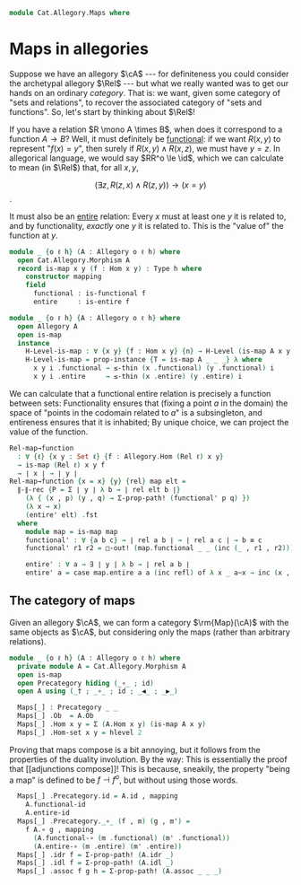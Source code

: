 <!--
```agda
open import Cat.Allegory.Base
open import Cat.Prelude

import Cat.Allegory.Morphism
```
-->

```agda
module Cat.Allegory.Maps where
```

# Maps in allegories

Suppose we have an allegory $\cA$ --- for definiteness you could
consider the archetypal allegory $\Rel$ --- but what we really wanted
was to get our hands on an ordinary _category_. That is: we want, given
some category of "sets and relations", to recover the associated
category of "sets and functions". So, let's start by thinking about $\Rel$!

If you have a relation $R \mono A \times B$, when does it correspond to
a function $A \to B$? Well, it must definitely be [functional]: if we
want $R(x, y)$ to represent "$f(x) = y$", then surely if $R(x, y) \land
R(x, z)$, we must have $y = z$. In allegorical language, we would say
$RR^o \le \id$, which we can calculate to mean (in $\Rel$) that, for
all $x, y$,

[functional]: Cat.Allegory.Morphism.html#functional-morphisms

$$
(\exists z, R(z, x) \land R(z, y)) \to (x = y)
$$.

It must also be an [entire] relation: Every $x$ must at least one $y$ it
is related to, and by functionality, _exactly_ one $y$ it is related to.
This is the "value of" the function at $y$.

[entire]: Cat.Allegory.Morphism.html#entire-morphisms

```agda
module _ {o ℓ h} (A : Allegory o ℓ h) where
  open Cat.Allegory.Morphism A
  record is-map x y (f : Hom x y) : Type h where
    constructor mapping
    field
      functional : is-functional f
      entire     : is-entire f

module _ {o ℓ h} {A : Allegory o ℓ h} where
  open Allegory A
  open is-map
  instance
    H-Level-is-map : ∀ {x y} {f : Hom x y} {n} → H-Level (is-map A x y f) (suc n)
    H-Level-is-map = prop-instance {T = is-map A _ _ _} λ where
      x y i .functional → ≤-thin (x .functional) (y .functional) i
      x y i .entire     → ≤-thin (x .entire) (y .entire) i
```

We can calculate that a functional entire relation is precisely a
function between sets: Functionality ensures that (fixing a point $a$ in
the domain) the space of "points in the codomain related to $a$" is a
subsingleton, and entireness ensures that it is inhabited; By unique
choice, we can project the value of the function.

```agda
Rel-map→function
  : ∀ {ℓ} {x y : Set ℓ} {f : Allegory.Hom (Rel ℓ) x y}
  → is-map (Rel ℓ) x y f
  → ∣ x ∣ → ∣ y ∣
Rel-map→function {x = x} {y} {rel} map elt =
  ∥-∥-rec {P = Σ ∣ y ∣ λ b → ∣ rel elt b ∣}
    (λ { (x , p) (y , q) → Σ-prop-path! (functional' p q) })
    (λ x → x)
    (entire' elt) .fst
  where
    module map = is-map map
    functional' : ∀ {a b c} → ∣ rel a b ∣ → ∣ rel a c ∣ → b ≡ c
    functional' r1 r2 = □-out! (map.functional _ _ (inc (_ , r1 , r2)))

    entire' : ∀ a → ∃ ∣ y ∣ λ b → ∣ rel a b ∣
    entire' a = case map.entire a a (inc refl) of λ x _ a~x → inc (x , a~x)
```

## The category of maps

Given an allegory $\cA$, we can form a category $\rm{Map}(\cA)$ with the
same objects as $\cA$, but considering only the maps (rather than
arbitrary relations).

```agda
module _ {o ℓ h} (A : Allegory o ℓ h) where
  private module A = Cat.Allegory.Morphism A
  open is-map
  open Precategory hiding (_∘_ ; id)
  open A using (_† ; _∘_ ; id ; _◀_ ; _▶_)

  Maps[_] : Precategory _ _
  Maps[_] .Ob  = A.Ob
  Maps[_] .Hom x y = Σ (A.Hom x y) (is-map A x y)
  Maps[_] .Hom-set x y = hlevel 2
```

Proving that maps compose is a bit annoying, but it follows from the
properties of the duality involution. By the way: This is essentially
the proof that [[adjunctions compose]]! This is because, sneakily, the
property "being a map" is defined to be $f \dashv f^o$, but without
using those words.

```agda
  Maps[_] .Precategory.id = A.id , mapping
    A.functional-id
    A.entire-id
  Maps[_] .Precategory._∘_ (f , m) (g , m') =
    f A.∘ g , mapping
      (A.functional-∘ (m .functional) (m' .functional))
      (A.entire-∘ (m .entire) (m' .entire))
  Maps[_] .idr f = Σ-prop-path! (A.idr _)
  Maps[_] .idl f = Σ-prop-path! (A.idl _)
  Maps[_] .assoc f g h = Σ-prop-path! (A.assoc _ _ _)
```
